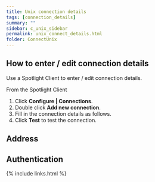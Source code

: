 ```yaml
---
title: Unix connection details
tags: [connection_details]
summary: ""
sidebar: c_unix_sidebar
permalink: unix_connect_details.html
folder: ConnectUnix
---
```



## How to enter / edit connection details

Use a Spotlight Client to enter / edit connection details.

From the Spotlight Client

1.  Click **Configure \| Connections**.
2.  Double click **Add new connection**.
3.  Fill in the connection details as follows.
4.  Click **Test** to test the connection.


## Address


## Authentication


 {% include links.html %}
